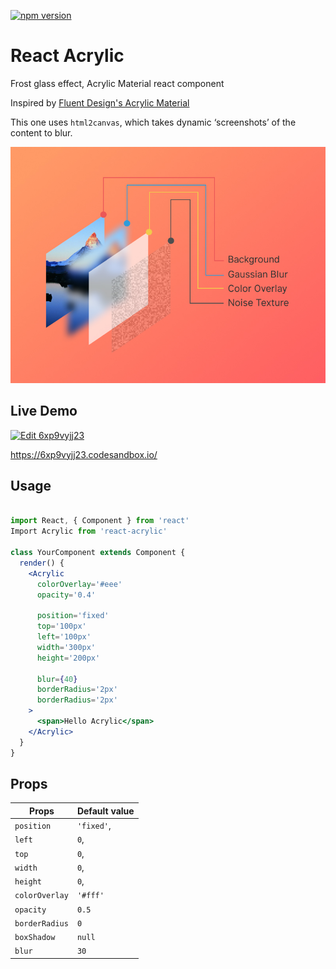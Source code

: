 [![npm version](https://img.shields.io/npm/v/react-acrylic.svg?style=flat-square)](https://www.npmjs.com/package/react-acrylic)

# React Acrylic

Frost glass effect, Acrylic Material react component

Inspired by [Fluent Design's Acrylic Material](https://docs.microsoft.com/en-us/windows/uwp/style/acrylic)

This one uses `html2canvas`, which takes dynamic ‘screenshots’ of the content to blur.

![Layer](/static/layer.jpg "Layer")

## Live Demo

[![Edit 6xp9vyjj23](https://codesandbox.io/static/img/play-codesandbox.svg)](https://codesandbox.io/s/6xp9vyjj23)

https://6xp9vyjj23.codesandbox.io/

## Usage
```jsx

import React, { Component } from 'react'
Import Acrylic from 'react-acrylic'

class YourComponent extends Component {
  render() {
    <Acrylic
      colorOverlay='#eee'
      opacity='0.4'

      position='fixed'
      top='100px'
      left='100px'
      width='300px'
      height='200px'

      blur={40}
      borderRadius='2px'
      borderRadius='2px'
    >
      <span>Hello Acrylic</span>
    </Acrylic>
  }
}
```

## Props


| Props | Default value |
| --------------|---------------|
| `position` | `'fixed'`,
| `left` | `0`,
| `top` | `0`,
| `width` | `0`,
| `height` | `0`,
| `colorOverlay` | `'#fff'` |
| `opacity` | `0.5` |
| `borderRadius` | `0` |
| `boxShadow` | `null` |
| `blur` | `30` |
